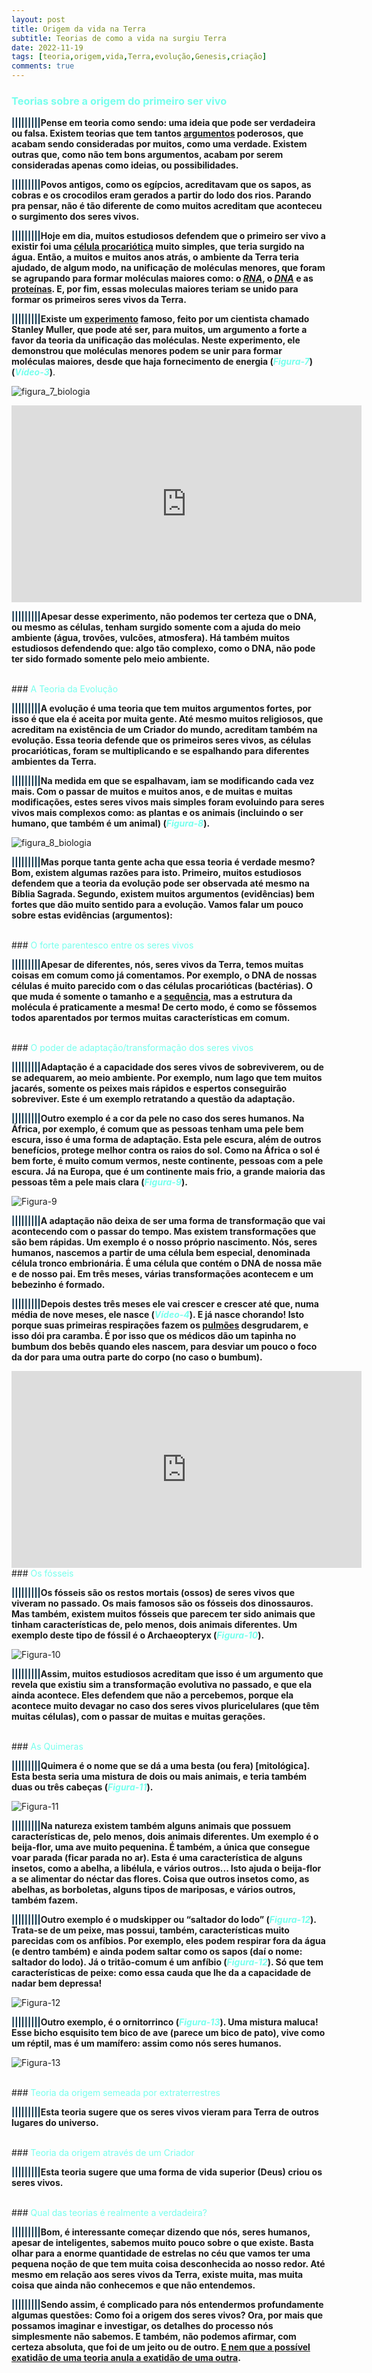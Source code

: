 ```yaml
---
layout: post
title: Origem da vida na Terra
subtitle: Teorias de como a vida na surgiu Terra
date: 2022-11-19
tags: [teoria,origem,vida,Terra,evolução,Genesis,criação]
comments: true
---
```


### <font color="#77ffed">Teorias sobre a origem do primeiro ser vivo</font>

**<font color="#00273f">|||||||||</font>Pense em teoria como sendo: uma ideia que pode ser verdadeira ou falsa. Existem teorias que tem tantos [argumentos](https://blogdoleo.github.io/biologia/argumentos) poderosos, que acabam sendo consideradas por muitos, como uma verdade. Existem outras que, como não tem bons argumentos, acabam por serem consideradas apenas como ideias, ou possibilidades.**

**<font color="#00273f">|||||||||</font>Povos antigos, como os egípcios, acreditavam que os sapos, as cobras e os crocodilos eram gerados a partir do lodo dos rios. Parando pra pensar, não é tão diferente de como muitos acreditam que aconteceu o surgimento dos seres vivos.**

**<font color="#00273f">|||||||||</font>Hoje em dia, muitos estudiosos defendem que o primeiro ser vivo a existir foi uma [célula procariótica](https://blogdoleo.github.io/biologia/celulaprocariotica) muito simples, que teria surgido na água. Então, a muitos e muitos anos atrás, o ambiente da Terra teria ajudado, de algum modo, na unificação de moléculas menores, que foram se agrupando para formar moléculas maiores como: o [_RNA_](https://blogdoleo.github.io/biologia/rna), o [_DNA_](https://blogdoleo.github.io/biologia/dna) e as [proteínas](https://blogdoleo.github.io/biologia/proteínas). E, por fim, essas moleculas maiores teriam se unido para formar os primeiros seres vivos da Terra.**

**<font color="#00273f">|||||||||</font>Existe um [experimento](https://blogdoleo.github.io/biologia/experimento) famoso, feito por um cientista chamado Stanley Muller, que pode até ser, para muitos, um argumento a forte a favor da teoria da unificação das moléculas. Neste experimento, ele demonstrou que moléculas menores podem se unir para formar moléculas maiores, desde que haja fornecimento de energia (_<font color="#77ffed">Figura-7</font>_)(_<font color="#77ffed">Vídeo-3</font>_)**.

![figura_7_biologia](https://user-images.githubusercontent.com/118443936/202845773-e5ff9149-881e-440f-866f-d8ff30030849.png)

<iframe width="560" height="315" src="https://www.youtube.com/embed/7shwGoeCypU" title="O experimento de Miller | A Terra Primitiva na hipótese de Oparin e Haldane | Ciência Fundamental" frameborder="0" allow="accelerometer; autoplay; clipboard-write; encrypted-media; gyroscope; picture-in-picture" allowfullscreen></iframe>

**<font color="#00273f">|||||||||</font>Apesar desse experimento, não podemos ter certeza que o DNA, ou mesmo as células, tenham surgido somente com a ajuda do meio ambiente (água, trovões, vulcões, atmosfera). Há também muitos estudiosos defendendo que: algo tão complexo, como o DNA, não pode ter sido formado somente pelo meio ambiente.**

<br>
### <font color="#77ffed">A Teoria da Evolução</font>

**<font color="#00273f">|||||||||</font>A evolução é uma teoria que tem muitos argumentos fortes, por isso é que ela é aceita por muita gente. Até mesmo muitos religiosos, que acreditam na existência de um Criador do mundo, acreditam também na evolução. Essa teoria defende que os primeiros seres vivos, as células procarióticas, foram se multiplicando e se espalhando para diferentes ambientes da Terra.**

**<font color="#00273f">|||||||||</font>Na medida em que se espalhavam, iam se modificando cada vez mais. Com o passar de muitos e muitos anos, e de muitas e muitas modificações, estes seres vivos mais simples foram evoluindo para seres vivos mais complexos como: as plantas e os animais (incluindo o ser humano, que também é um animal) (_<font color="#77ffed">Figura-8</font>_).**

![figura_8_biologia](https://user-images.githubusercontent.com/118443936/202847387-04b4d197-dd56-47e1-9ecd-cdfc5735dbbc.png)

**<font color="#00273f">|||||||||</font>Mas porque tanta gente acha que essa teoria é verdade mesmo? Bom, existem algumas razões para isto. Primeiro, muitos estudiosos defendem que a teoria da evolução pode ser observada até mesmo na Bíblia Sagrada. Segundo, existem muitos argumentos (evidências) bem fortes que dão muito sentido para a evolução. Vamos falar um pouco sobre estas evidências (argumentos):**

<br>
### <font color="#77ffed">O forte parentesco entre os seres vivos</font>

**<font color="#00273f">|||||||||</font>Apesar de diferentes, nós, seres vivos da Terra, temos muitas coisas em comum como já comentamos. Por exemplo, o DNA de nossas células é muito parecido com o das células procarióticas (bactérias). O que muda é somente o tamanho e a [sequência](https://blogdoleo.github.io/biologia/sequencia), mas a estrutura da molécula é praticamente a mesma! De certo modo, é como se fôssemos todos aparentados por termos muitas características em comum.**

<br>
### <font color="#77ffed">O poder de adaptação/transformação dos seres vivos</font>

**<font color="#00273f">|||||||||</font>Adaptação é a capacidade dos seres vivos de sobreviverem, ou de se adequarem, ao meio ambiente. Por exemplo, num lago que tem muitos jacarés, somente os peixes mais rápidos e espertos conseguirão sobreviver. Este é um exemplo retratando a questão da adaptação.**

**<font color="#00273f">|||||||||</font>Outro exemplo é a cor da pele no caso dos seres humanos. Na África, por exemplo, é comum que as pessoas tenham uma pele bem escura, isso é uma forma de adaptação. Esta pele escura, além de outros benefícios, protege melhor contra os raios do sol. Como na África o sol é bem forte, é muito comum vermos, neste continente, pessoas com a pele escura. Já na Europa, que é um continente mais frio, a grande maioria das pessoas têm a pele mais clara (_<font color="#77ffed">Figura-9</font>_).**

![Figura-9](https://user-images.githubusercontent.com/118443936/202851424-648d4a51-ee7f-40ee-a943-969a8827352f.png)

**<font color="#00273f">|||||||||</font>A adaptação não deixa de ser uma forma de transformação que vai acontecendo com o passar do tempo. Mas existem transformações que são bem rápidas. Um exemplo é o nosso próprio nascimento. Nós, seres humanos, nascemos a partir de uma célula bem especial, denominada célula tronco embrionária. É uma célula que contém o DNA de nossa mãe e de nosso pai. Em três meses, várias transformações acontecem e um bebezinho é formado.**

**<font color="#00273f">|||||||||</font>Depois destes três meses ele vai crescer e crescer até que, numa média de nove meses, ele nasce (_<font color="#77ffed">Vídeo-4</font>_). E já nasce chorando! Isto porque suas primeiras respirações fazem os [pulmões](https://blogdoleo.github.io/biologia/pulmoes) desgrudarem, e isso dói pra caramba. É por isso que os médicos dão um tapinha no bumbum dos bebês quando eles nascem, para desviar um pouco o foco da dor para uma outra parte do corpo (no caso o bumbum).**

<iframe width="560" height="315" src="https://www.youtube.com/embed/biH6_MIVYLc" title="The Miracle Of Human Creation Genesis 1" frameborder="0" allow="accelerometer; autoplay; clipboard-write; encrypted-media; gyroscope; picture-in-picture" allowfullscreen></iframe>

<br>
### <font color="#77ffed">Os fósseis</font>

**<font color="#00273f">|||||||||</font>Os fósseis são os restos mortais (ossos) de seres vivos que viveram no passado. Os mais famosos são os fósseis dos dinossauros. Mas também, existem muitos fósseis que parecem ter sido animais que tinham características de, pelo menos, dois animais diferentes. Um exemplo deste tipo de fóssil é o Archaeopteryx (_<font color="#77ffed">Figura-10</font>_).**

![Figura-10](https://user-images.githubusercontent.com/118443936/202853252-7b8ebeb5-f6b2-44ff-b698-26e6682a450c.png)

**<font color="#00273f">|||||||||</font>Assim, muitos estudiosos acreditam que isso é um argumento que revela que existiu sim a transformação evolutiva no passado, e que ela ainda acontece. Eles defendem que não a percebemos, porque ela acontece muito devagar no caso dos seres vivos pluricelulares (que têm muitas células), com o passar de muitas e muitas gerações.**

<br>
### <font color="#77ffed">As Quimeras</font>

**<font color="#00273f">|||||||||</font>Quimera é o nome que se dá a uma besta (ou fera) [mitológica]. Esta besta seria uma mistura de dois ou mais animais, e teria também duas ou três cabeças (_<font color="#77ffed">Figura-11</font>_).**

![Figura-11](https://user-images.githubusercontent.com/118443936/202853430-7537e258-4d4f-42a8-b65e-fce5ceceeb3e.png)

**<font color="#00273f">|||||||||</font>Na natureza existem também alguns animais que possuem características de, pelo menos, dois animais diferentes. Um exemplo é o beija-flor, uma ave muito pequenina. É também, a única que consegue voar parada (ficar parada no ar). Esta é uma característica de alguns insetos, como a abelha, a libélula, e vários outros... Isto ajuda o beija-flor a se alimentar do néctar das flores. Coisa que outros insetos como, as abelhas, as borboletas, alguns tipos de mariposas, e vários outros, também fazem.**

**<font color="#00273f">|||||||||</font>Outro exemplo é o mudskipper ou “saltador do lodo” (_<font color="#77ffed">Figura-12</font>_). Trata-se de um peixe, mas possui, também, características muito parecidas com os anfíbios. Por exemplo, eles podem respirar fora da água (e dentro também) e ainda podem saltar como os sapos (daí o nome: saltador do lodo). Já o tritão-comum é um anfíbio (_<font color="#77ffed">Figura-12</font>_). Só que tem características de peixe: como essa cauda que lhe da a capacidade de nadar bem depressa!**

![Figura-12](https://user-images.githubusercontent.com/118443936/202853791-cf13577e-3dae-4710-a5c2-cd4a025331ce.png)

**<font color="#00273f">|||||||||</font>Outro exemplo, é o ornitorrinco (_<font color="#77ffed">Figura-13</font>_). Uma mistura maluca! Esse bicho esquisito tem bico de ave (parece um bico de pato), vive como um réptil, mas é um mamífero: assim como nós seres humanos.**

![Figura-13](https://user-images.githubusercontent.com/118443936/202853854-9024b54a-3cd0-4987-87b6-90a4ce988ad6.png)

<br>
### <font color="#77ffed">Teoria da origem semeada por extraterrestres</font>

**<font color="#00273f">|||||||||</font>Esta teoria sugere que os seres vivos vieram para Terra de outros lugares do universo.**

<br>
### <font color="#77ffed">Teoria da origem através de um Criador</font>

**<font color="#00273f">|||||||||</font>Esta teoria sugere que uma forma de vida superior (Deus) criou os seres vivos.**

<br>
### <font color="#77ffed">Qual das teorias é realmente a verdadeira?</font>

**<font color="#00273f">|||||||||</font>Bom, é interessante começar dizendo que nós, seres humanos, apesar de inteligentes, sabemos muito pouco sobre o que existe. Basta olhar para a enorme quantidade de estrelas no céu que vamos ter uma pequena noção de que tem muita coisa desconhecida ao nosso redor. Até mesmo em relação aos seres vivos da Terra, existe muita, mas muita coisa que ainda não conhecemos e que não entendemos.**

**<font color="#00273f">|||||||||</font>Sendo assim, é complicado para nós entendermos profundamente algumas questões: Como foi a origem dos seres vivos? Ora, por mais que possamos imaginar e investigar, os detalhes do processo nós simplesmente não sabemos. E também, não podemos afirmar, com certeza absoluta, que foi de um jeito ou de outro. [E nem que a possível exatidão de uma teoria anula a exatidão de uma outra](https://blogdoleo.github.io/biologia/exatidaoteoria).**
